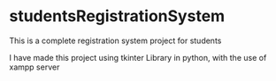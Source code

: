 # studentsRegistrationSystem
This is a complete registration system project for students


I have made this project using tkinter Library in python, with the use of xampp server 
